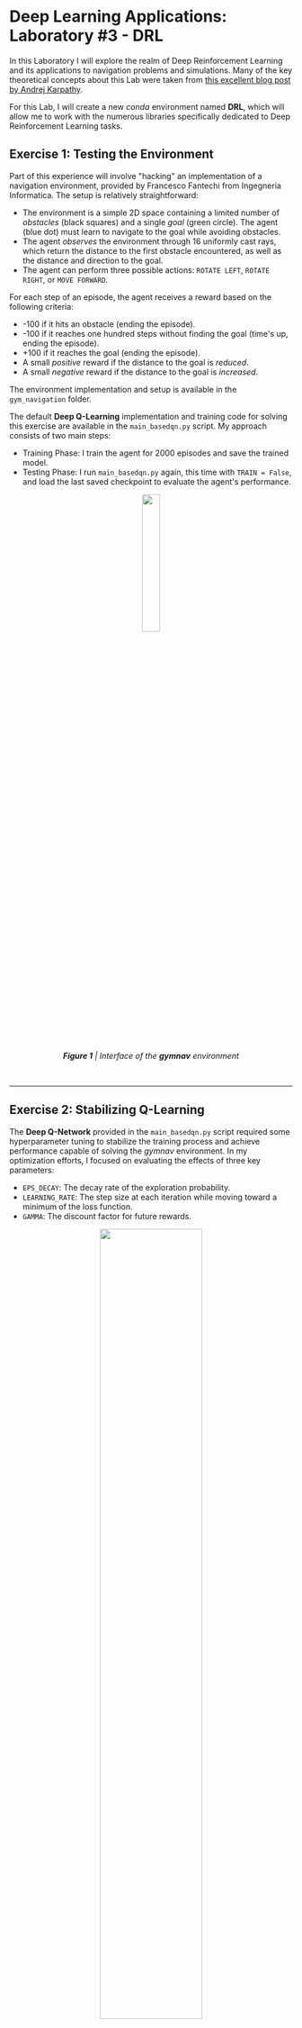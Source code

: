 # Deep Learning Applications: Laboratory #3 - DRL

In this Laboratory I will explore the realm of Deep Reinforcement Learning and its applications to navigation problems and simulations. Many of the key theoretical concepts about this Lab were taken from [this excellent blog post by Andrej Karpathy](http://karpathy.github.io/2016/05/31/rl/).

For this Lab, I will create a new *conda* environment named **DRL**, which will allow me to work with the numerous libraries specifically dedicated to Deep Reinforcement Learning tasks.

## Exercise 1: Testing the Environment

Part of this experience will involve "hacking" an implementation of a navigation environment, provided by Francesco Fantechi from Ingegneria Informatica. The setup is relatively straightforward:

+ The environment is a simple 2D space containing a limited number of *obstacles* (black squares) and a single *goal* (green circle). The agent (blue dot) must learn to navigate to the goal while avoiding obstacles.
+ The agent *observes* the environment through 16 uniformly cast rays, which return the distance to the first obstacle encountered, as well as the distance and direction to the goal.
+ The agent can perform three possible actions: `ROTATE LEFT`, `ROTATE RIGHT`, or `MOVE FORWARD`.

For each step of an episode, the agent receives a reward based on the following criteria:
+ -100 if it hits an obstacle (ending the episode).
+ -100 if it reaches one hundred steps without finding the goal (time's up, ending the episode).
+ +100 if it reaches the goal (ending the episode).
+ A small *positive* reward if the distance to the goal is *reduced*.
+ A small *negative* reward if the distance to the goal is *increased*.

The environment implementation and setup is available in the `gym_navigation` folder.

The default **Deep Q-Learning** implementation and training code for solving this exercise are available in the `main_basedqn.py` script. My approach consists of two main steps:
- Training Phase: I train the agent for 2000 episodes and save the trained model.
- Testing Phase: I run `main_basedqn.py` again, this time with `TRAIN = False`, and load the last saved checkpoint to evaluate the agent's performance.

<p float="center" align="center">
  <img src="https://github.com/giovancombo/DeepLearningApps/blob/main/lab3/images/gymnav.png" width="25%">
</p>
<p align="center"><i><b>Figure 1</b> | Interface of the <b>gymnav</b> environment</i></p><br>

---

## Exercise 2: Stabilizing Q-Learning

The **Deep Q-Network** provided in the `main_basedqn.py` script required some hyperparameter tuning to stabilize the training process and achieve performance capable of solving the *gymnav* environment.  In my optimization efforts, I focused on evaluating the effects of three key parameters:
- `EPS_DECAY`: The decay rate of the exploration probability.
- `LEARNING_RATE`: The step size at each iteration while moving toward a minimum of the loss function.
- `GAMMA`: The discount factor for future rewards.

<p float="center" align="center">
  <img src="https://github.com/giovancombo/DeepLearningApps/blob/main/lab3/images/gymnav_basedqn_eps.png" width="60%">
</p>
<p align="center"><i><b>Figure 2</b> | Comparison between runs on the gymnav environment using <b>Deep Q-Learning</b> with different <b>EPS_DECAY</b></i></p>

It appears that the smaller the `EPS_DECAY` value, the better the performance. However, I found it's crucial to be cautious when lowering this hyperparameter too much, because excessively small values can lead to performances that overly favor *exploitation* over *exploration*, potentially causing the agent to become stuck in a particular behavior too soon in the training.

<br><p float="center" align="center">
  <img src="https://github.com/giovancombo/DeepLearningApps/blob/main/lab3/images/gymnav_basedqn_lr.png" width="60%">
</p>
<p align="center"><i><b>Figure 3</b> | Comparison between runs on the gymnav environment using <b>Deep Q-Learning</b> with different <b>LEARNING_RATE</b></i></p>

We observe optimal performance in the range of 0.01 to 0.001, where the model effectively balances learning speed and stability. Learning Rates below 0.0001 lead to training failure, as the weight updates become too small for effective learning.

<br><p float="center" align="center">
  <img src="https://github.com/giovancombo/DeepLearningApps/blob/main/lab3/images/gymnav_basedqn_gamma.png" width="60%">
</p>
<p align="center"><i><b>Figure 4</b> | Comparison between runs on the gymnav environment using <b>Deep Q-Learning</b> with different <b>GAMMA</b></i></p>

There is consistent performance across a wide range of gamma values, from 0.9 to 0.9999. This stability suggests that both short-term and long-term strategies are equally effective in achieving the navigation goal.

<br><p float="center" align="center">
  <img src="https://github.com/giovancombo/DeepLearningApps/blob/main/lab3/images/gymnav_basedqn.png" width="60%">
</p>
<p align="center"><i><b>Figure 5</b> | Best runs on the gymnav environment using <b>Deep Q-Learning</b></i></p>

Setting `render = 'human'` enables a qualitative evaluation of the agent's navigation improvement. Over multiple runs, I observed the following patterns:
- During the initial phase of training (the first 300-400 episodes), the agent often wanders randomly in the environment.
- Usually, the agent begins to reach the goal more frequently, achieving a positive running average score.
- Despite there are clear improvements, the agent's performance remains inconsistent: it can successfully reach the goal for several consecutive episodes, and then begin to fluctuate or move in the opposite direction of the goal in subsequent episodes.
- Often, the agent collides with walls or obstacles without attempting to change direction, even immediately after spawning. In some instances, the agent navigates to the goal but stops just short of reaching it, then changes direction.

---

## Exercise 3: Going Deeper

### Exercise 3.1: Solving the environment with REINFORCE

REINFORCE is one of the first Policy Gradient DRL algorithms for training an agent. Since it is also one of the most simple ones, I decided not only to use professor Bagdanov's implementation of REINFORCE, but to implement my own version following a tutorial.

**Note**: There is a *design flaw* in the environment implementation that will lead to strange (by explainable) behavior in agents trained with `REINFORCE`. See if you can figure it out and fix it.

After multiple runs using REINFORCE in the Navigation environment, I could see a strange behavior in agents. After some first tries in which agents struggled to reach the goal, but at least maintained a logic in their movements across the map, agents just started to employ a new particular strategy that involved moving in circle in order to balance their total episode reward with no more losses: moving in circle, in fact, allowed agents to get slightly negative rewards while moving away from the goal, compensated by slightly positive rewards for moving towards the goal. This kind of strategy is sub-optimal for the agent, but it's actually a mode collapse that leads to no improvement in learning the correct policy for succeeding every episode.

Un altro comportamento notato è quello che l'esito dell'episodio dipende fortemente da come viene inizializzata la policy: sono rari i casi in cui l'agente cambia radicalmente la propria direzione per andare attivamente verso il goal.

Provo a fare qualche modifica:
- modificare FORWARD_REWARD tra 2 e -1
- modificare BACKWARD_REWARD tra -1 e -2.5
- modificare il comportamento delle azioni di rotazione, eliminando la piccola componente di linear shift

La configurazione fw = -1 e bw = -2.5 con rotazioni inalterate sembra funzionare abbastanza bene, tuttavia molto spesso si nota il comportamento dell'agente che punta diretto verso il goal per poi sterzare a evitarlo a pochissimi passi da esso.

**Il potenziale design flaw potrebbe essere nel sistema di ricompense, in particolare:**

Ricompensa sparsa: La ricompensa principale (+100) viene data solo quando si raggiunge l'obiettivo. Questo può rendere difficile per l'agente imparare, specialmente all'inizio dell'addestramento quando raggiungere l'obiettivo è raro.
Penalità per passi eccessivi: La penalità di -100 dopo 100 passi potrebbe incoraggiare l'agente a terminare rapidamente l'episodio, anche se ciò significa collidere.
Ricompense intermedie basate su distanza e angolo: Queste ricompense potrebbero non essere sufficientemente informative o potrebbero essere troppo complesse per essere apprese efficacemente.

Il comportamento strano potrebbe manifestarsi come:

L'agente che gira in cerchio o si muove casualmente, evitando di esplorare efficacemente l'ambiente.
L'agente che preferisce collidere rapidamente piuttosto che rischiare la penalità per passi eccessivi.
**L'agente che non riesce a imparare una politica coerente per raggiungere l'obiettivo.**

After checking Fantechi's code, I found that a possible explanation for this weird behavior lies in the fact that forward reward and backward rewards are too different. Another thing is that rotations are associated with small forward linear shift --> rewards! That brings the agent sometimes at moving in circle.

There are many other things that can be improved in this example:

1. **Replay**. In the current implementation we execute an episode, and then immediately run an optimization step on all of the steps of the episode. Not only are we using *correlated* samples from a single episode, we are decidedly *not* taking advantage of parallelism via batch gradient descent. Note that `REINFORCE` does **not** require entire trajectories, all we need are the discounted rewards and log probabilities for *individual transitions*.

2. **Exploration**. The model is probably overfitting (or perhaps remaining too *plastic*, which can explain the unstable convergence). Our policy is *always* stochastic in that we sample from the output distribution. It would be interesting to add a temperature parameter to the policy so that we can control this behavior, or even implement a deterministic policy sampler that always selects the action with max probability to evaluate the quality of the learned policy network.

3. **Discount Factor**: The discount factor (default $\gamma = 0.99$) is an important hyperparameter that has an effect on the stability of training. Try different values for $\gamma$ and see how it affects training. Can you think of other ways to stabilize training?

---
### Exercise 3.2: Solving another environment

After working in a custom environment, I really wanted to try some of the environments available in the [Gymnasium](https://gymnasium.farama.org/) framework, which provides a consistent interface to a broad range of Reinforcement Learning environments. I thought this could be a good time to compare some DRL architectures on different environments.

So, in this section, I will compare the performances of REINFORCE and Deep Q-Learning algorithms in solving two of the most common OpenAI Gymnasium environments: [CartPole](https://gymnasium.farama.org/environments/classic_control/cart_pole/), and [Lunar Lander](https://gymnasium.farama.org/environments/box2d/lunar_lander/).

To set things up, I firstly implement a lander that takes totally random actions at each time tick. Obviously, the total reward will be very bad.

**random run on Lander**

Now I will try to use the REINFORCE algorithm: running the two versions of it made me find out that the episode-wise REINFORCE is the only one that "works" in this task, as opposite to the CartPole environment, which showed better results with the interaction-wise REINFORCE.

**REINFORCE on Lander**

And finally, the Deep Q-Learning technique.

**DQN on Lander**

To complete the experience, let's try to solve also the CartPole environment.

**REINFORCE and DQN on CartPole**

---
### Exercise 3.3: Advanced techniques 

The `REINFORCE` and Q-Learning approaches, though venerable, are not even close to the state-of-the-art. Nowadays, one of the most powerful approaches for solving DRL environments is [Proximal Policy Optimization (PPO)](https://arxiv.org/abs/1707.06347).

Curious about its implementation, I decided to use [this off-the-shelf implementation of PPO]() to solve the Lunar Lander environment and compare my results with those of Q-Learning and REINFORCE.

PPO uses the Actor-Critic approach for the agent. This means that it uses two models, one called the Actor and the other called Critic. The Actor model performs the task of learning what action to take under a particular observed state of the environment. In the LunarLander case, it takes eight values list of the game as input which represents the current state of our rocket and gives a particular action what engine to fire as output.
